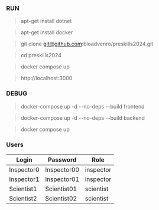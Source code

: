 
### RUN

> apt-get install dotnet

> apt-get install docker

> git clone git@github.com:bloadvenro/preskills2024.git

> cd preskills2024

> docker compose up

> http://localhost:3000


### DEBUG

> docker-compose up -d --no-deps --build frontend

> docker-compose up -d --no-deps --build backend

> docker compose up

### Users

|    Login   |  Password   |    Role   |
|------------|-------------|-----------|
| Inspector0 | Inspector00 | inspector |
| Inspector1 | Inspector01 | inspector |
| Scientist1 | Scientist01 | scientist |
| Scientist2 | Scientist02 | scientist |


